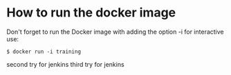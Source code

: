 # How to run the docker image 

Don't forget to run the Docker image with adding the option -i for interactive use:
```
$ docker run -i training
```
second try for jenkins 
third try for jenkins 

